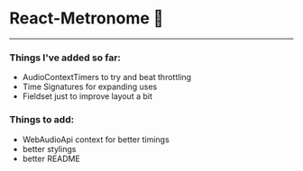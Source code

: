 # React-Metronome :musical_score:
________________________________
### Things I've added so far:
- AudioContextTimers to try and beat throttling
- Time Signatures for expanding uses
- Fieldset just to improve layout a bit
### Things to add:
- WebAudioApi context for better timings
- better stylings
- better README 
